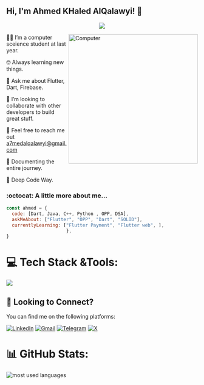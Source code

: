 <h2> Hi, I'm Ahmed KHaled AlQalawyi! 👋</h2>

<!-- Typing SVG by DenverCoder1 - https://github.com/DenverCoder1/readme-typing-svg -->
<p align="center">
  <a href="https://github.com/DenverCoder1/readme-typing-svg"><img src="https://readme-typing-svg.herokuapp.com/?lines=Software%20Engineer;Flutter%20developer📱;Always%20learning%20new%20things&font=Fira%20Code&center=true&width=440&height=45&color=2F81F7&vCenter=true&size=22"></a>
</p> 
<img src="https://github.com/lambiengcode/lambiengcode/blob/main/gif/dash.gif?raw=true" width="340px" align="right" alt="Computer">
<p
 
👨‍🎓 I’m a computer sceience student at last year.

🤓 Always learning new things.

💬 Ask me about Flutter, Dart, Firebase.

🤝 I’m looking to collaborate with other developers to build great stuff.

📧 Feel free to reach me out  a7medalqalawyi@gmail.com

📄 Documenting the entire journey.

🫡 Deep Code Way.
  
### :octocat: A little more about me...  

```javascript
const ahmed = {
  code: [Dart, Java, C++, Python , OPP, DSA],
  askMeAbout: ["Flutter", "OPP", "Dart", "SOLID"],
  currentlyLearning: ["Flutter Payment", "Flutter web", ],
                      },
}
```

# 💻 Tech Stack &Tools:
<div align="left">
  <a href="#">
    <img src="https://skillicons.dev/icons?i=dart,flutter,firebase,cpp,git,java,python,photoshop,xd,figma,vscode,androidstudio,git,github,postman,googlecloud,mysql,sqlite,html,css,opencv,unity,discord&theme=dark" />
  </a>
 
</div>


## 💌 Looking to Connect?

You can find me on the following platforms:

[![LinkedIn](https://img.shields.io/badge/LinkedIn-000000?style=flat&logo=linkedin&logoColor=0077B5)](https://www.linkedin.com/in/ahmed-khaled-alkalawyi-3172a6248/)
[![Gmail](https://img.shields.io/badge/Gmail-000000?flat&logo=gmail&logoColor=FF0000)](a7medalqalawyi@gmail.com)
[![Telegram](https://img.shields.io/badge/Telegram-white?flat&logo=telegram&logoColor=blue)](https://t.me/a7med_khaled_alqalawyi)
[![X](https://img.shields.io/badge/X-000000?style=flat&logo=x&logoColor=white)](https://twitter.com/alkalawyi/)

# 📊 GitHub Stats:

<img align="left" src="https://github-readme-stats.vercel.app/api/top-langs?username=a7medAlqal3awyi&show_icons=true&locale=en&layout=compact&theme=radical" alt="most used languages" />
<br>




